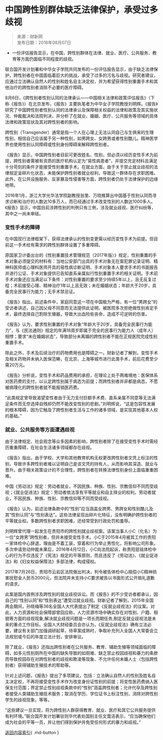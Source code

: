 <!-- https://china.caixin.com/2018-08-07/101312508.html -->

# 中国跨性别群体缺乏法律保护，承受过多歧视

> 来源：财新网  
> 发布日期：2018年08月07日

- 一份评估报告显示，在中国，跨性别群体在法律、就业、医疗、公共服务、教育等方面仍面临不同程度的歧视。

联合国开发计划署和中华女子学院共同发布的一份评估报告显示，由于缺乏法律保护，跨性别者在中国面临着巨大的挑战，承受了过多的污名与歧视。研究者建议，应通过立法确认自然人的性别和姓名自主决定权，并为希望获得性别重置手术和其他治疗的跨性别者消除不必要的医疗障碍。

8月6日，《跨性别者性别认同的法律承认——中国相关法律和政策评估报告》（下称《报告》）在北京发布，《报告》主要执笔者为中华女子学院教授刘明辉。《报告》研究了中国跨性别者性别认同的法律承认及保障相关权益的法律和政策及其实施状况、仲裁裁决和法院判决，并分析了在就业、婚姻、医疗、公共服务等领域的具体法律和政策现状及其对跨性别者的影响。

跨性别（Transgender）通常是指一个人在心理上无法认同自己与生俱来的生理性别，相信自己应该属于另一种性别，如男跨女、女跨男或者性别酷儿。精神医学界也使用性别认同障碍或性别身份障碍来解释跨性别者。

《报告》显示，中国跨性别者目前可更改姓名、性别，但必须以经历变性手术为前提，跨性别者需被有资质的医疗机构认定为“易性病患者”，并提交充足材料且满足十分苛刻的条件才能接受性别重置手术。在就业方面，由于关于禁止就业歧视的法律规定呈碎片化状态，未能保护跨性别者就业权利，导致这一群体存在求职困难。此外，在公共设施服务、反家暴及性侵害等方面，跨性别者仍处于法律保护的边缘地带。

2016年1月，浙江大学光华法学院副教授翁里、万晓推算出中国基于性别认同而寻求诊断和治疗的人数达10多万人，而已经通过手术改变性别的人数达1000多人。《报告》显示，中国目前涉跨性别的判例只有三例，涉及就业歧视、医疗纠纷等，其中之一尚未审结。

### 变性手术的障碍

在中国现行法律框架下，获得法律承认的性别变更需以经历变性手术为前提。但目前这一手术给有需求的跨性别群体设置了多重障碍。

原国家卫计委出台的《性别重置技术管理规范（2017年版）》规定，性别重置的手术对象必须提交的材料有：当地公安部门出具的手术对象无在案犯罪记录证明、精神科医师或心理科医师开具的易性病诊断证明、手术对象本人要求手术的书面报告并进行公证、手术对象提供已告知直系亲属拟行性别重置手术的相关证明。手术前手术对象还应当满足以下条件：对性别重置的要求至少持续5年以上，且无反复过程；术前接受心理、精神治疗1年以上且无效；未在婚姻状态；年龄大于20岁，具备完全民事行为能力；无手术禁忌证。

《报告》指出，前述条件中，家庭同意这一项在中国极为严格，有一位“男跨女”的受访者讲述，自己因父母不同意而无法提供此证明，被医院多次拒绝做性别肯定手术，最终选择自己割除生殖器，导致大出血险些丧命，造成不可逆转的伤害。

《报告》认为，要求性别重置的手术对象“年龄大于20岁，具备完全民事行为能力”，与《民法通则》规定的年满18周岁即属于完全的民事行为能力人（成年人）相悖；要求“未在婚姻状态”，导致部分未离婚的跨性别者不能在正规医院完成性别重置手术。

除此之外，手术及后续治疗的药物费用也是障碍之一。财新记者了解到，变性手术及相关药物并未纳入医保范畴，在北京、上海等城市进行此类手术，前后花费至少需20万元。

《报告》分析说，变性手术和药品费用的承担，在理论上处于两难境地：医保体系对医药费的支付，以认定跨性别属于病态为前提；而跨性别者并非都是病态，不愿被病理化的跨性别者就不能报销医药费。

“此类规定曾导致渴望变性者由于无力支付巨额手术费、直系亲属不同意等无法满足条件而无奈选择自残却仍然不能改变性别的悲剧。”刘明辉说，“这是包容性发展的根本障碍，因为它触及了跨性别者生活与工作的诸多领域，是实现其他基本人权的基础。”

### 就业、公共服务等方面遭遇歧视

由于法律规定、社会观念等众多因素的影响，跨性别者除了在接受变性手术时需经历重重障碍，在社会生活诸多领域都存在歧视。

《报告》指出，由于学校、大学和其他教育机构无权更改跨性别者文凭上标注的性别，导致许多跨性别者难以证明自己是该文凭的持有人，从而影响其深造、就业与晋升。由于相关政策设计的不合理性，跨性别者在转换法律性别身份上面临重重困难。

中国《劳动法》规定：劳动者就业，不因民族、种族、性别、宗教信仰不同而受歧视；《就业促进法》规定：劳动者依法享有平等就业和自主择业的权利。劳动者就业，不因民族、种族、性别、宗教信仰等不同而受歧视。

《报告》认为，前述法律条款中的“性别”应当涵盖女跨男、男跨女和性别酷儿及其“性别认同”与“性别表达”。这些法律呈现出碎片化特征，没有明确护跨性别者的平等就业权。多数跨性别者求职困难，还经常受到行政处罚和羞辱。

刘明辉曾代理一起发生在贵阳市的跨性别就业歧视案。该案当事人小C（化名）为一位“女跨男”跨性别者，但并未接受变性手术。小C于2015年4月被其工作的贵阳一家体检中心辞退，理由是不着工装，穿着和行为举止男性化，将影响公司形象。多次申请劳动仲裁未果后，2016年4月12日，小C向法院起诉，称贵阳慈铭体检中心的行为不仅违反了《宪法》规定的平等原则，而且违反了《劳动法》、《就业促进法》和《妇女权益保障法》多部法律，构成侵权。

2017年7月26日，贵阳市云岩区法院做出判决，判令被告体检中心赔偿小C精神损害抚慰金人民币2000元，但法院并未支持小C要求被告以书面形式公开赔礼道歉的请求。

此案是国内首例涉及跨性别的就业歧视诉讼。而《报告》的不少受访者都承认，因自己的“性别认同”和“性别表达”遭受过就业歧视。财新记者了解到，2015年全国两会期间，孙晓梅等36名全国人大代表提出了制定《反就业歧视法》的议案。对此，人力资源和社会保障部曾回应称，人力资源市场中确实存在对性别、户籍、相貌等方面的歧视现象,解决就业歧视问题是一项长而期任务,制定反就业歧视法是未来的重点工作目标。全国人大财经委员会亦认为，《反就业歧视法》确有立法必要，建议有关部门加强调研起草，待草案成熟时，争取补充列入全国人大常委会立法规划或今后的年度立法计划，安排审议。

除了就业，《报告》还指出跨性别者在公共服务、教育、辅助生殖等领域面临的障碍，如多元性别厕所在中国的缺失导致的如厕难、缺乏禁止校园歧视和暴力的条款而导致校园存在对跨性别者的歧视和欺凌等现象、不允许任何未婚人士（包括跨性别者）获得辅助生殖技术的帮助等。

针对上述问题，《报告》提出了多项建议，包括：立法确认自然人的性别及姓名自主决定权，不再将接受变性手术作为改变身份证性别的前提；将变性医药费纳入医保支付范围；界定禁止性别歧视条款中的“性别”涵盖跨性别者；允许代孕及跨性别者接受人类辅助生殖技术服务；取消在学历、学位证书上标注性别，消除对跨性别学生的歧视现象，等等。

“这些建议一旦实现，将为跨性别人群获得教育、就业、医疗和其它公共服务提供有利环境。”联合国开发计划署驻则华代表处国别主任文霭洁表示，“应当确保他们成为社会的平等一员，并让他们得到保护并免受任何形式的暴力和歧视。”

[返回内容索引](../article/index.md){ .md-button }
